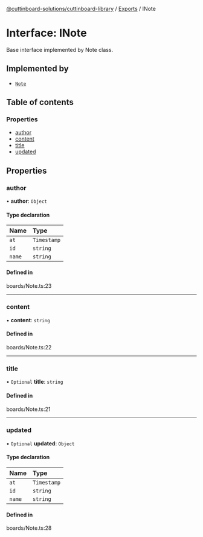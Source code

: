 [@cuttinboard-solutions/cuttinboard-library](../README.md) / [Exports](../modules.md) / INote

# Interface: INote

Base interface implemented by Note class.

## Implemented by

- [`Note`](../classes/Note.md)

## Table of contents

### Properties

- [author](INote.md#author)
- [content](INote.md#content)
- [title](INote.md#title)
- [updated](INote.md#updated)

## Properties

### author

• **author**: `Object`

#### Type declaration

| Name | Type |
| :------ | :------ |
| `at` | `Timestamp` |
| `id` | `string` |
| `name` | `string` |

#### Defined in

boards/Note.ts:23

___

### content

• **content**: `string`

#### Defined in

boards/Note.ts:22

___

### title

• `Optional` **title**: `string`

#### Defined in

boards/Note.ts:21

___

### updated

• `Optional` **updated**: `Object`

#### Type declaration

| Name | Type |
| :------ | :------ |
| `at` | `Timestamp` |
| `id` | `string` |
| `name` | `string` |

#### Defined in

boards/Note.ts:28
